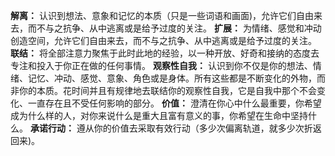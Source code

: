 **解离：** 认识到想法、意象和记忆的本质（只是一些词语和画面)，允许它们自由来去，而不与之抗争、从中逃离或是给予过度的关注。
**扩展：** 为情绪、感觉和冲动创造空间，允许它们自由来去，而不与之抗争、从中逃离或是给予过度的关注。
**联结：** 将全部注意力聚焦于此时此地的经验，以一种开放、好奇和接纳的态度去专注和投入于你正在做的任何事情。
**观察性自我：** 认识到你不仅是你的想法、情绪、记忆、冲动、感觉、意象、角色或是身体。所有这些都是不断变化的外物，而非你的本质。花时间并且有规律地去联结你的观察性自我，它是自我中那个不会变化、一直存在且不受任何影响的部分。
**价值：** 澄清在你心中什么最重要，你希望成为什么样的人，对你来说什么是重大且富有意义的事，你希望在生命中坚持什么。
**承诺行动：** 遵从你的价值去采取有效行动（多少次偏离轨道，就多少次折返回来)。
